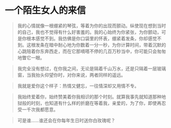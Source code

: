 # 一个陌生女人的来信

> 我的心情就像一根绷紧的琴弦，等着为你的出现而颤动。纵使现在想到当时的自己，我也不觉得有什么好害羞的。我的心始终为你紧张，为你颤动，可是你根本感觉不到。我仿佛是你口袋里的怀表，绷紧着发条，你却感觉不到。这根发条在暗中耐心地为你数着一分一秒，为你计算时间，带着沉默的心跳陪着你东奔西走，而在它那嘀嗒不停的几百万秒当中，你可能只会匆匆地瞥它一眼。

> 我完全没有想过，在你我之间，无论是隔着千山万水，还是只隔着一层玻璃窗，当我抬头仰望你时，对你来说，两者同样的遥远。

> 我就是爱你这个样子：热情又健忘，一往情深却又用情不专。

> 我始终爱着你，始终赞美着你我相识的那个时刻。就算我事先就知道那种地狱般的时刻，也知道有什么样的折磨在等着我，亲爱的，为了你，即使再忍受一千次我都愿意。

> 可是谁……谁还会在你每年生日时送你白玫瑰呢？